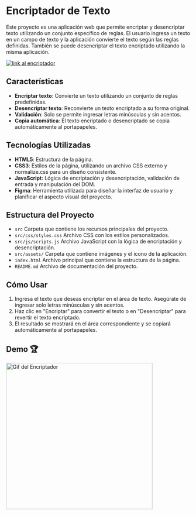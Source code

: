 # Encriptador de Texto
Este proyecto es una aplicación web que permite encriptar y desencriptar texto utilizando un conjunto específico de reglas. El usuario ingresa un texto en un campo de texto y la aplicación convierte el texto según las reglas definidas. También se puede desencriptar el texto encriptado utilizando la misma aplicación.

<a href="https://stevegongoral.github.io/Encriptador-texto/" target="_blank">
    <img src="https://img.shields.io/badge/Visita_la_pagina-efd81d?style=for-the-badge&FontColor=black&color=DD4C80" alt="link al encriptador">
</a>

## Características
- **Encriptar texto**: Convierte un texto utilizando un conjunto de reglas predefinidas.
- **Desencriptar texto**: Reconvierte un texto encriptado a su forma original.
- **Validación**: Solo se permite ingresar letras minúsculas y sin acentos.
- **Copia automática**: El texto encriptado o desencriptado se copia automáticamente al portapapeles.

## Tecnologías Utilizadas
- **HTML5**: Estructura de la página.
- **CSS3**: Estilos de la página, utilizando un archivo CSS externo y normalize.css para un diseño consistente.
- **JavaScript**: Lógica de encriptación y desencriptación, validación de entrada y manipulación del DOM.
- **Figma**: Herramienta utilizada para diseñar la interfaz de usuario y planificar el aspecto visual del proyecto.

## Estructura del Proyecto
- `src` Carpeta que contiene los recursos principales del proyecto.
- `src/css/styles.css` Archivo CSS con los estilos personalizados.
- `src/js/scripts.js` Archivo JavaScript con la lógica de encriptación y desencriptación.
- `src/assets/` Carpeta que contiene imágenes y el icono de la aplicación.
- `index.html` Archivo principal que contiene la estructura de la página.
- `README.md` Archivo de documentación del proyecto.

## Cómo Usar
1. Ingresa el texto que deseas encriptar en el área de texto. Asegúrate de ingresar solo letras minúsculas y sin acentos.
2. Haz clic en "Encriptar" para convertir el texto o en "Desencriptar" para revertir el texto encriptado.
3. El resultado se mostrará en el área correspondiente y se copiará automáticamente al portapapeles.

## Demo 🏆
<img src="https://github.com/user-attachments/assets/2eb190cd-aaef-4018-8a03-b4af17c157a1" alt="Gif del Encriptador" height=400px loading="lazy"/>
